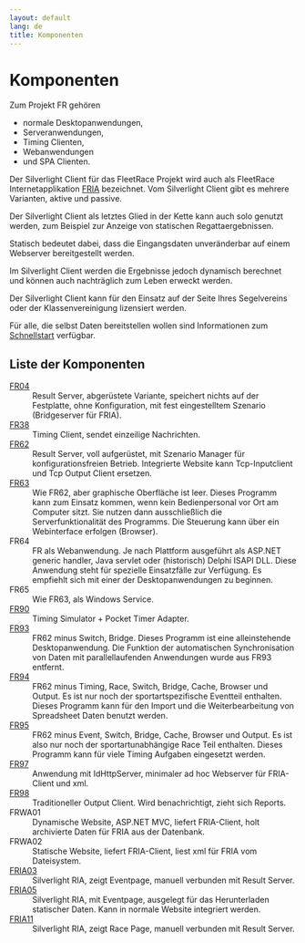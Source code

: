 ```yaml
---
layout: default
lang: de
title: Komponenten
---
```


# Komponenten

Zum Projekt FR gehören
- normale Desktopanwendungen,
- Serveranwendungen,
- Timing Clienten,
- Webanwendungen
- und SPA Clienten.


Der Silverlight Client für das FleetRace Projekt wird auch als FleetRace Internetapplikation [FRIA](silverlight/FRIA) bezeichnet.
Vom Silverlight Client gibt es mehrere Varianten, aktive und passive.

Der Silverlight Client als letztes Glied in der Kette kann auch solo genutzt werden, 
zum Beispiel zur Anzeige von statischen Regattaergebnissen.

Statisch bedeutet dabei, dass die Eingangsdaten unveränderbar auf einem Webserver bereitgestellt werden.

Im Silverlight Client werden die Ergebnisse jedoch dynamisch berechnet und können auch nachträglich zum Leben erweckt werden.

Der Silverlight Client kann für den Einsatz auf der Seite Ihres Segelvereins oder der Klassenvereinigung lizensiert werden.

Für alle, die selbst Daten bereitstellen wollen sind Informationen zum [Schnellstart](doc/doc-fria-quick-start) verfügbar.

## Liste der Komponenten

<dl>
<dt><a href="applications/FR04">FR04</a></dt>
<dd>Result Server, abgerüstete Variante, speichert nichts auf der Festplatte,
ohne Konfiguration, mit fest eingestelltem Szenario (Bridgeserver für FRIA).</dd>

<dt><a href="applications/FR38">FR38</a></dt>
<dd>Timing Client, sendet einzeilige Nachrichten.</dd>

<dt><a href="applications/FR62">FR62</a></dt>
<dd>Result Server, voll aufgerüstet, mit Szenario Manager für konfigurationsfreien
Betrieb. Integrierte Website kann Tcp-Inputclient und Tcp Output Client ersetzen.</dd>

<dt><a href="applications/FR63">FR63</a></dt>
<dd>Wie FR62, aber graphische Oberfläche ist leer. Dieses Programm kann zum
Einsatz kommen, wenn kein Bedienpersonal vor Ort am Computer sitzt. Sie nutzen
dann ausschließlich die Serverfunktionalität des Programms. Die Steuerung kann
über ein Webinterface erfolgen (Browser).</dd>

<dt>FR64</dt>
<dd>FR als Webanwendung. Je nach Plattform ausgeführt als ASP.NET generic
handler, Java servlet oder (historisch) Delphi ISAPI DLL. Diese Anwendung steht
für spezielle Einsatzfälle zur Verfügung. Es empfiehlt sich mit einer der
Desktopanwendungen zu beginnen.</dd>

<dt>FR65</a></dt>
<dd>Wie FR63, als Windows Service.</dd>

<dt><a href="applications/FR90">FR90</a></dt>
<dd>Timing Simulator + Pocket Timer Adapter.</dd>

<dt><a href="applications/FR93">FR93</a></dt>
<dd>FR62 minus Switch, Bridge. Dieses Programm ist eine alleinstehende
Desktopanwendung. Die Funktion der automatischen Synchronisation von Daten mit
parallellaufenden Anwendungen wurde aus FR93 entfernt.</dd>

<dt><a href="applications/FR94">FR94</a></dt>
<dd>FR62 minus Timing, Race, Switch, Bridge, Cache, Browser und Output. Es ist
nur noch der sportartspezifische Eventteil enthalten. Dieses Programm kann für
den Import und die Weiterbearbeitung von Spreadsheet Daten benutzt werden.</dd>

<dt><a href="applications/FR95">FR95</a></dt>
<dd>FR62 minus Event, Switch, Bridge, Cache, Browser und Output. Es ist also nur
noch der sportartunabhängige Race Teil enthalten. Dieses Programm kann für viele
Timing Aufgaben eingesetzt werden.</dd>

<dt><a href="applications/FR97">FR97</a></dt>
<dd>Anwendung mit IdHttpServer, minimaler ad hoc Webserver für FRIA-Client und xml.</dd>

<dt><a href="applications/FR98">FR98</a></dt>
<dd>Traditioneller Output Client. Wird benachrichtigt, zieht sich Reports.</dd>

<dt>FRWA01</dt>
<dd>Dynamische Website, ASP.NET MVC, liefert FRIA-Client, holt archivierte Daten
für FRIA aus der Datenbank.</dd>

<dt>FRWA02</dt>
<dd>Statische Website, liefert FRIA-Client, liest xml für FRIA vom Dateisystem.</dd>

<dt><a href="silverligtht/FRIA03">FRIA03</a></dt>
<dd>Silverlight RIA, zeigt Eventpage, manuell verbunden mit Result Server.</dd>

<dt><a href="silverligtht/FRIA05">FRIA05</a></dt>
<dd>Silverlight RIA, mit Eventpage, ausgelegt für das Herunterladen statischer
Daten. Kann in normale Website integriert werden.</dd>

<dt><a href="silverligtht/FRIA11">FRIA11</a></dt>
<dd>Silverlight RIA, zeigt Race Page, manuell verbunden mit Result Server.</dd>

</dl>
